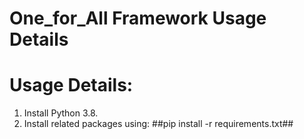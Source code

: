 # One_for_All Framework Usage Details



# Usage Details: 

1. Install Python 3.8.
2. Install related packages using:
##pip install -r requirements.txt##





 

